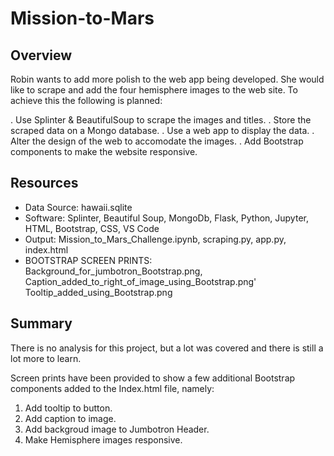 # Mission-to-Mars

## Overview

Robin wants to add more polish to the web app being developed. She would like to scrape and add the four hemisphere images to the web site. To achieve this the following is planned:

. Use Splinter & BeautifulSoup to scrape the images and titles.
. Store the scraped data on a Mongo database.
. Use a web app to display the data.
. Alter the design of the web to accomodate the images.
. Add Bootstrap components to make the website responsive.


## Resources
- Data Source: hawaii.sqlite
- Software: Splinter, Beautiful Soup, MongoDb, Flask, Python, Jupyter, HTML, Bootstrap, CSS, VS Code 
- Output: Mission_to_Mars_Challenge.ipynb, scraping.py, app.py, index.html 
- BOOTSTRAP SCREEN PRINTS: Background_for_jumbotron_Bootstrap.png, Caption_added_to_right_of_image_using_Bootstrap.png'
Tooltip_added_using_Bootstrap.png



## Summary

There is no analysis for this project, but a lot was covered and there is still a lot more to learn.

Screen prints have been provided to show a few additional Bootstrap components added to the Index.html file, namely:

1. Add tooltip to button.
2. Add caption to image.
3. Add backgroud image to Jumbotron Header.
4. Make Hemisphere images responsive.
